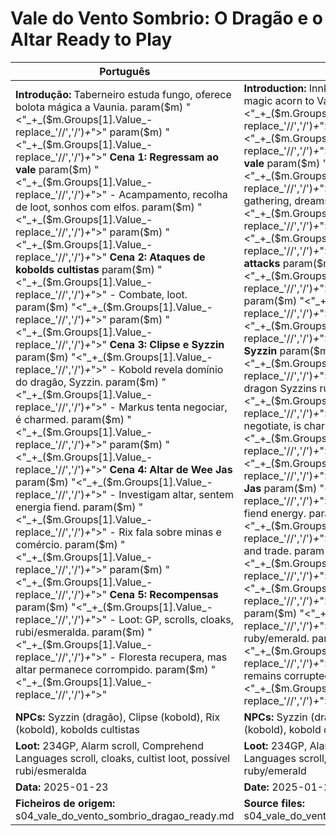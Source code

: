 # Vale do Vento Sombrio: O Dragão e o Altar  Ready to Play

| Português                                                                                                                                                                                                                                                                                                                                                                                                                                                                                                                                                                                                                        | English                                                                                                                                                                                                                                                                                                                                                                                                                                                                                                                                                                                                             |
| -------------------------------------------------------------------------------------------------------------------------------------------------------------------------------------------------------------------------------------------------------------------------------------------------------------------------------------------------------------------------------------------------------------------------------------------------------------------------------------------------------------------------------------------------------------------------------------------------------------------------------- | ------------------------------------------------------------------------------------------------------------------------------------------------------------------------------------------------------------------------------------------------------------------------------------------------------------------------------------------------------------------------------------------------------------------------------------------------------------------------------------------------------------------------------------------------------------------------------------------------------------------- |
| **Introdução:** Taberneiro estuda fungo, oferece bolota mágica a Vaunia. param($m) "<"_+_($m.Groups[1].Value_-replace_'//','/')_+_">"  param($m) "<"_+_($m.Groups[1].Value_-replace_'//','/')_+_">" **Cena 1: Regressam ao vale** param($m) "<"_+_($m.Groups[1].Value_-replace_'//','/')_+_">" - Acampamento, recolha de loot, sonhos com elfos. param($m) "<"_+_($m.Groups[1].Value_-replace_'//','/')_+_">"  param($m) "<"_+_($m.Groups[1].Value_-replace_'//','/')_+_">" **Cena 2: Ataques de kobolds cultistas** param($m) "<"_+_($m.Groups[1].Value_-replace_'//','/')_+_">" - Combate, loot. param($m) "<"_+_($m.Groups[1].Value_-replace_'//','/')_+_">"  param($m) "<"_+_($m.Groups[1].Value_-replace_'//','/')_+_">" **Cena 3: Clipse e Syzzin** param($m) "<"_+_($m.Groups[1].Value_-replace_'//','/')_+_">" - Kobold revela domínio do dragão, Syzzin. param($m) "<"_+_($m.Groups[1].Value_-replace_'//','/')_+_">" - Markus tenta negociar, é charmed. param($m) "<"_+_($m.Groups[1].Value_-replace_'//','/')_+_">"  param($m) "<"_+_($m.Groups[1].Value_-replace_'//','/')_+_">" **Cena 4: Altar de Wee Jas** param($m) "<"_+_($m.Groups[1].Value_-replace_'//','/')_+_">" - Investigam altar, sentem energia fiend. param($m) "<"_+_($m.Groups[1].Value_-replace_'//','/')_+_">" - Rix fala sobre minas e comércio. param($m) "<"_+_($m.Groups[1].Value_-replace_'//','/')_+_">"  param($m) "<"_+_($m.Groups[1].Value_-replace_'//','/')_+_">" **Cena 5: Recompensas** param($m) "<"_+_($m.Groups[1].Value_-replace_'//','/')_+_">" - Loot: GP, scrolls, cloaks, rubi/esmeralda. param($m) "<"_+_($m.Groups[1].Value_-replace_'//','/')_+_">" - Floresta recupera, mas altar permanece corrompido. param($m) "<"_+_($m.Groups[1].Value_-replace_'//','/')_+_">"  | **Introduction:** Innkeeper studies fungus, gives magic acorn to Vaunia. param($m) "<"_+_($m.Groups[1].Value_-replace_'//','/')_+_">"  param($m) "<"_+_($m.Groups[1].Value_-replace_'//','/')_+_">" **Scene 1: Return to the vale** param($m) "<"_+_($m.Groups[1].Value_-replace_'//','/')_+_">" - Camping, loot gathering, dreams with elves. param($m) "<"_+_($m.Groups[1].Value_-replace_'//','/')_+_">"  param($m) "<"_+_($m.Groups[1].Value_-replace_'//','/')_+_">" **Scene 2: Kobold cultist attacks** param($m) "<"_+_($m.Groups[1].Value_-replace_'//','/')_+_">" - Combat, loot. param($m) "<"_+_($m.Groups[1].Value_-replace_'//','/')_+_">"  param($m) "<"_+_($m.Groups[1].Value_-replace_'//','/')_+_">" **Scene 3: Clipse and Syzzin** param($m) "<"_+_($m.Groups[1].Value_-replace_'//','/')_+_">" - Kobold reveals young dragon Syzzins rule. param($m) "<"_+_($m.Groups[1].Value_-replace_'//','/')_+_">" - Markus tries to negotiate, is charmed. param($m) "<"_+_($m.Groups[1].Value_-replace_'//','/')_+_">"  param($m) "<"_+_($m.Groups[1].Value_-replace_'//','/')_+_">" **Scene 4: Altar of Wee Jas** param($m) "<"_+_($m.Groups[1].Value_-replace_'//','/')_+_">" - Investigate altar, feel fiend energy. param($m) "<"_+_($m.Groups[1].Value_-replace_'//','/')_+_">" - Rix talks about mines and trade. param($m) "<"_+_($m.Groups[1].Value_-replace_'//','/')_+_">"  param($m) "<"_+_($m.Groups[1].Value_-replace_'//','/')_+_">" **Scene 5: Rewards** param($m) "<"_+_($m.Groups[1].Value_-replace_'//','/')_+_">" - Loot: GP, scrolls, cloaks, ruby/emerald. param($m) "<"_+_($m.Groups[1].Value_-replace_'//','/')_+_">" - Forest recovers, altar remains corrupted. param($m) "<"_+_($m.Groups[1].Value_-replace_'//','/')_+_">"  |
| **NPCs:** Syzzin (dragão), Clipse (kobold), Rix (kobold), kobolds cultistas                                                                                                                                                                                                                                                                                                                                                                                                                                                                                                                                                      | **NPCs:** Syzzin (dragon), Clipse (kobold), Rix (kobold), kobold cultists                                                                                                                                                                                                                                                                                                                                                                                                                                                                                                                                           |
| **Loot:** 234GP, Alarm scroll, Comprehend Languages scroll, cloaks, cultist loot, possível rubi/esmeralda                                                                                                                                                                                                                                                                                                                                                                                                                                                                                                                        | **Loot:** 234GP, Alarm scroll, Comprehend Languages scroll, cloaks, cultist loot, possible ruby/emerald                                                                                                                                                                                                                                                                                                                                                                                                                                                                                                             |
| **Data:** 2025-01-23                                                                                                                                                                                                                                                                                                                                                                                                                                                                                                                                                                                                             | **Date:** 2025-01-23                                                                                                                                                                                                                                                                                                                                                                                                                                                                                                                                                                                                |
| **Ficheiros de origem:** s04_vale_do_vento_sombrio_dragao_ready.md                                                                                                                                                                                                                                                                                                                                                                                                                                                                                                                                                               | **Source files:** s04_vale_do_vento_sombrio_dragao_ready.md                                                                                                                                                                                                                                                                                                                                                                                                                                                                                                                                                         |


























